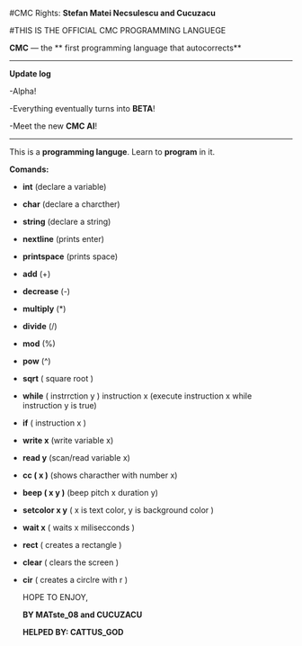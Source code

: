 #CMC
Rights: **Stefan Matei Necsulescu and Cucuzacu**

#THIS IS THE OFFICIAL CMC PROGRAMMING LANGUEGE

**CMC** — the ** first programming language that autocorrects**


____________________________________

**Update log**

-Alpha!

-Everything eventually turns into **BETA**!

-Meet the new **CMC AI**!

_____________________________________


This is a **programming languge**. Learn to **program** in it.

**Comands:**
- **int** (declare a variable)
- **char** (declare a charcther)
- **string** (declare a string)
- **nextline** (prints enter)
- **printspace** (prints space)
- **add** (+)
- **decrease** (-)
- **multiply** (*)
- **divide** (/)
- **mod** (%)
- **pow** (^)
- **sqrt** ( square root )
- **while** ( instrrction y ) instruction x (execute instruction x while instruction y is true) 
- **if** ( instruction x )
- **write x** (write variable x)
- **read y** (scan/read variable x)
- **cc ( x )** (shows characther with number x)
- **beep ( x y )** (beep pitch x duration y)
- **setcolor x y** ( x is text color, y is background color )
- **wait x** ( waits x milisecconds )
- **rect** ( creates a rectangle )
- **clear** ( clears the screen )
- **cir** ( creates a circlre with r )

  
  HOPE TO ENJOY,
  
  **BY MATste_08 and CUCUZACU**

  **HELPED BY: CATTUS_GOD**

  
